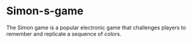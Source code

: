# Simon-s-game
The Simon game is a popular electronic game that challenges players to remember and replicate a sequence of colors.
